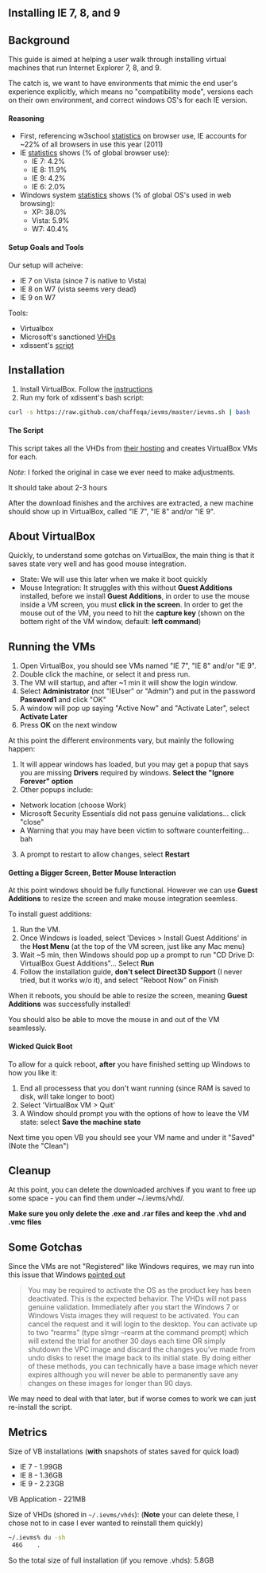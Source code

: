 ## Installing IE 7, 8, and 9

## Background

This guide is aimed at helping a user walk through installing virtual machines that run Internet Explorer 7, 8, and 9.

The catch is, we want to have environments that mimic the end user's experience explicitly, which means no "compatibility mode", versions each on their own environment, and correct windows OS's for each IE version.

#### Reasoning

* First, referencing w3school [statistics](http://www.w3schools.com/browsers/browsers_stats.asp) on browser use, IE accounts for ~22% of all browsers in use this year (2011)
* IE [statistics](http://www.w3schools.com/browsers/browsers_explorer.asp) shows (% of global browser use): 
  * IE 7: 4.2%
  * IE 8: 11.9%
  * IE 9: 4.2%
  * IE 6: 2.0%
* Windows system [statistics](http://www.w3schools.com/browsers/browsers_os.asp) shows (% of global OS's used in web browsing):
  * XP: 38.0%
  * Vista: 5.9%
  * W7: 40.4%

#### Setup Goals and Tools

Our setup will acheive:

* IE 7 on Vista (since 7 is native to Vista)
* IE 8 on W7 (vista seems very dead)
* IE 9 on W7

Tools:

* Virtualbox
* Microsoft's sanctioned [VHDs](http://www.microsoft.com/download/en/details.aspx?id=11575)
* xdissent's [script](https://github.com/xdissent/ievms)

## Installation

1) Install VirtualBox.  Follow the [instructions](http://www.virtualbox.org/manual/ch02.html#idp5601296)
2) Run my fork of xdissent's bash script:

```bash
curl -s https://raw.github.com/chaffeqa/ievms/master/ievms.sh | bash
```

#### The Script

This script takes all the VHDs from [their hosting](http://www.microsoft.com/download/en/details.aspx?id=11575) and creates VirtualBox VMs for each.

*Note*: I forked the original in case we ever need to make adjustments.

It should take about 2-3 hours

After the download finishes and the archives are extracted, a new machine should show up in VirtualBox, called "IE 7", "IE 8" and/or "IE 9".

## About VirtualBox

Quickly, to understand some gotchas on VirtualBox, the main thing is that it saves state very well and has good mouse integration.

* State: We will use this later when we make it boot quickly
* Mouse Integration: It struggles with this without **Guest Additions** installed, before we install **Guest Additions**, in order to use the mouse inside a VM screen, you must **click in the screen**.  In order to get the mouse out of the VM, you need to hit the **capture key** (shown on the bottem right of the VM window, default: **left command**)

## Running the VMs

1) Open VirtualBox, you should see VMs named "IE 7", "IE 8" and/or "IE 9".
2) Double click the machine, or select it and press run.
3) The VM will startup, and after ~1 min it will show the login window.
4) Select **Administrator** (not "IEUser" or "Admin") and put in the password **Password1** and click "OK"
5) A window will pop up saying "Active Now" and "Activate Later", select **Activate Later**
6) Press **OK** on the next window

At this point the different environments vary, but mainly the following happen:

1) It will appear windows has loaded, but you may get a popup that says you are missing **Drivers** required by windows. **Select the "Ignore Forever" option**
2) Other popups include: 
  * Network location (choose Work) 
  * Microsoft Security Essentials did not pass genuine validations... click "close"
  * A Warning that you may have been victim to software counterfeiting... bah
3) A prompt to restart to allow changes, select **Restart**
  
#### Getting a Bigger Screen, Better Mouse Interaction
  
At this point windows should be fully functional.  However we can use **Guest Additions** to resize the screen and make mouse integration seemless.

To install guest additions:

1) Run the VM.
2) Once Windows is loaded, select 'Devices > Install Guest Additions' in the **Host Menu** (at the top of the VM screen, just like any Mac menu)
4) Wait ~5 min, then Windows should pop up a prompt to run "CD Drive D: VirtualBox Guest Additions"... Select **Run**
5) Follow the installation guide, **don't select Direct3D Support** (I never tried, but it works w/o it), and select "Reboot Now" on Finish

When it reboots, you should be able to resize the screen, meaning **Guest Additions** was successfully installed!

You should also be able to move the mouse in and out of the VM seamlessly.

#### Wicked Quick Boot

To allow for a quick reboot, **after** you have finished setting up Windows to how you like it:

1) End all processess that you don't want running (since RAM is saved to disk, will take longer to boot)
2) Select 'VirtualBox VM > Quit'
3) A Window should prompt you with the options of how to leave the VM state: select **Save the machine state**

Next time you open VB you should see your VM name and under it "Saved" (Note the "Clean")


## Cleanup

At this point, you can delete the downloaded archives if you want to free up some space - you can find them under ~/.ievms/vhd/. 

**Make sure you only delete the .exe and .rar files and keep the .vhd and .vmc files**

## Some Gotchas

Since the VMs are not "Registered" like Windows requires, we may run into this issue that Windows [pointed out](http://www.microsoft.com/download/en/details.aspx?id=11575)


>You may be required to activate the OS as the product key has been deactivated. This is the expected behavior. The VHDs will not pass genuine validation. Immediately after you start the Windows 7 or Windows Vista images they will request to be activated. You can cancel the request and it will login to the desktop. You can activate up to two “rearms” (type slmgr –rearm at the command prompt) which will extend the trial for another 30 days each time OR simply shutdown the VPC image and discard the changes you’ve made from undo disks to reset the image back to its initial state.  By doing either of these methods, you can technically have a base image which never expires although you will never be able to permanently save any changes on these images for longer than 90 days.
>

We may need to deal with that later, but if worse comes to work we can just re-install the script.

## Metrics

Size of VB installations (**with** snapshots of states saved for quick load)
* IE 7 - 1.99GB
* IE 8 - 1.36GB
* IE 9 - 2.23GB

VB Application - 221MB

Size of VHDs (shored in `~/.ievms/vhds`): 
(**Note** your can delete these, I chose not to in case I ever wanted to reinstall them quickly)

```bash
~/.ievms% du -sh                   
 46G	.
```

So the total size of full installation (if you remove .vhds): 5.8GB